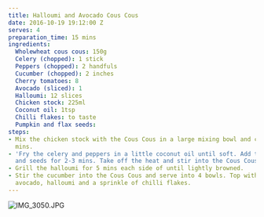 ```yaml
---
title: Halloumi and Avocado Cous Cous
date: 2016-10-19 19:12:00 Z
serves: 4
preparation_time: 15 mins
ingredients:
  Wholewheat cous cous: 150g
  Celery (chopped): 1 stick
  Peppers (chopped): 2 handfuls
  Cucumber (chopped): 2 inches
  Cherry tomatoes: 8
  Avocado (sliced): 1
  Halloumi: 12 slices
  Chicken stock: 225ml
  Coconut oil: 1tsp
  Chilli flakes: to taste
  Pumpkin and flax seeds: 
steps:
- Mix the chicken stock with the Cous Cous in a large mixing bowl and cover for 5
  mins.
- 'Fry the celery and peppers in a little coconut oil until soft. Add the tomatoes
  and seeds for 2-3 mins. Take off the heat and stir into the Cous Cous, then re-cover. '
- Grill the halloumi for 5 mins each side of until lightly browned.
- Stir the cucumber into the Cous Cous and serve into 4 bowls. Top with slices of
  avocado, halloumi and a sprinkle of chilli flakes.
---
```


![IMG_3050.JPG](/uploads/IMG_3050.JPG)
